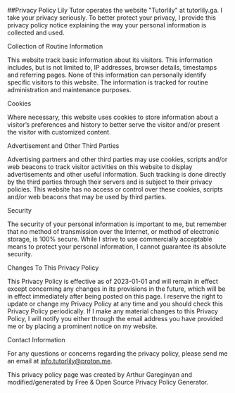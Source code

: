 ##Privacy Policy
Lily Tutor operates the website "Tutorlily" at tutorlily.ga. I take your privacy seriously. To better protect your privacy, I provide this privacy policy notice explaining the way your personal information is collected and used.

Collection of Routine Information

This website track basic information about its visitors. This information includes, but is not limited to, IP addresses, browser details, timestamps and referring pages. None of this information can personally identify specific visitors to this website. The information is tracked for routine administration and maintenance purposes.

Cookies

Where necessary, this website uses cookies to store information about a visitor’s preferences and history to better serve the visitor and/or present the visitor with customized content.

Advertisement and Other Third Parties

Advertising partners and other third parties may use cookies, scripts and/or web beacons to track visitor activities on this website to display advertisements and other useful information. Such tracking is done directly by the third parties through their servers and is subject to their privacy policies. This website has no access or control over these cookies, scripts and/or web beacons that may be used by third parties.

Security

The security of your personal information is important to me, but remember that no method of transmission over the Internet, or method of electronic storage, is 100% secure. While I strive to use commercially acceptable means to protect your personal information, I cannot guarantee its absolute security.

Changes To This Privacy Policy

This Privacy Policy is effective as of 2023-01-01 and will remain in effect except concerning any changes in its provisions in the future, which will be in effect immediately after being posted on this page. I reserve the right to update or change my Privacy Policy at any time and you should check this Privacy Policy periodically. If I make any material changes to this Privacy Policy, I will notify you either through the email address you have provided me or by placing a prominent notice on my website.

Contact Information

For any questions or concerns regarding the privacy policy, please send me an email at info.tutorlily@proton.me.


This privacy policy page was created by Arthur Gareginyan and modified/generated by Free & Open Source Privacy Policy Generator.
